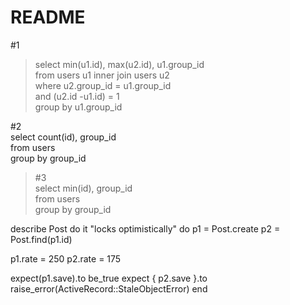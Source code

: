 # README  
#1  
>select min(u1.id), max(u2.id), u1.group_id  
>from users u1 inner join users u2  
>where u2.group_id = u1.group_id  
>and (u2.id -u1.id) = 1  
>group by u1.group_id  
  
#2  
select count(id), group_id  
from users  
group by group_id  
  
>#3  
select min(id), group_id  
from users  
group by group_id  
  




describe Post do
it "locks optimistically" do
p1 = Post.create
p2 = Post.find(p1.id)

p1.rate = 250
p2.rate = 175

expect(p1.save).to be_true
expect { p2.save }.to raise_error(ActiveRecord::StaleObjectError)
end

